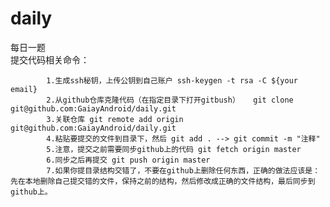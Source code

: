 # daily
每日一题  
提交代码相关命令：

            1.生成ssh秘钥，上传公钥到自己账户 ssh-keygen -t rsa -C ${your email}
            2.从github仓库克隆代码（在指定目录下打开gitbush）   git clone git@github.com:GaiayAndroid/daily.git 
            3.关联仓库 git remote add origin git@github.com:GaiayAndroid/daily.git
            4.粘贴要提交的文件到目录下，然后 git add . --> git commit -m "注释" 
            5.注意，提交之前需要同步github上的代码 git fetch origin master
            6.同步之后再提交 git push origin master
            7.如果你提目录结构交错了，不要在github上删除任何东西，正确的做法应该是：先在本地删除自己提交错的文件，保持之前的结构，然后修改成正确的文件结构，最后同步到github上。
